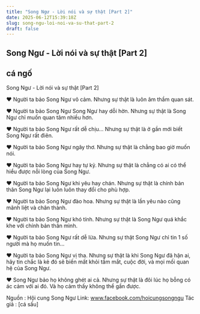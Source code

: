 ```yaml
---
title: "Song Ngư - Lời nói và sự thật [Part 2]"
date: 2025-06-12T15:39:18Z
slug: song-ngu-loi-noi-va-su-that-part-2
draft: false
---
```


## Song Ngư - Lời nói và sự thật [Part 2]

## cá ngố

Song Ngư - Lời nói và sự thật [Part 2]
 
♥ Người ta bảo Song Ngư vô cảm.
Nhưng sự thật là luôn âm thầm quan sát.

♥ Người ta bảo Song Ngư Song Ngư hay dỗi hờn.
Nhưng sự thật là Song Ngư chỉ muốn quan tâm nhiều hơn.

♥ Người ta bảo Song Ngư rất dễ chịu...
Nhưng sự thật là ở gần mới biết Song Ngư rất điên.

♥ Người ta bảo Song Ngư ngây thơ.
Nhưng sự thật là chẳng bao giờ muốn nói.

♥ Người ta bảo Song Ngư hay tự kỷ.
Nhưng sự thật là chẳng có ai có thể hiểu được nỗi lòng của Song Ngư.

♥ Người ta bảo Song Ngư khi yêu hay chán.
Nhưng sự thật là chính bản thân Song Ngư lại luôn luôn thay đổi cho phù hợp. 

♥ Người ta bảo Song Ngư đào hoa.
Nhưng sự thật là lần yêu nào cũng mãnh liệt và chân thành.

♥ Người ta bảo Song Ngư khó tính.
Nhưng sự thật là Song Ngư quá khắc khe với chính bản thân mình.

♥ Người ta bảo Song Ngư rất dễ lừa.
Nhưng sự thật Song Ngư chỉ tin 1 số người mà họ muốn tin...

♥ Người ta bảo Song Ngư vị tha.
Nhưng sự thật là khi Song Ngư đã hận ai, hãy tin chắc là kẻ đó sẽ biến mất khỏi tầm mắt, cuộc đời, và mọi mối quan hệ của Song Ngư.

♥ Song Ngư bảo họ không ghét ai cả.
Nhưng sự thật là đôi lúc họ bỗng có ác cảm với ai đó. Và họ cảm thấy không thể gần được.


Nguồn : Hội cung Song Ngư
Link: www.facebook.com/hoicungsongngu
Tác giả : [cá sấu]